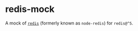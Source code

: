 # redis-mock

A mock of [`redis`](https://github.com/redis/node-redis) (formerly known as `node-redis`) for `redis@^5`.
